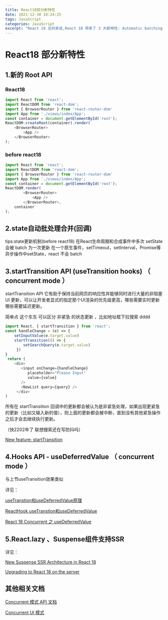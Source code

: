 ```yaml
---
title: React18部分新特性
date: 2021-12-30 18:24:25
tags: JavaScript
categories: JavaScript
excerpt: "React 18 总的来说,React 18 带来了 3 大新特性: Automatic batching。 Concurrent APIS。 SSR for Suspense。"
---
```

# React18 部分新特性

## 1.新的 Root API

### React18

```javascript
import React from 'react';
import ReactDOM from 'react-dom';
import { BrowserRouter } from 'react-router-dom'
import App from './views/index/App';
const container = document.getElementById('root');
ReactDOM.createRoot(container).render(
	<BrowserRouter>
		<App />
	</BrowserRouter>
);
```

### before react18

```javascript
import React from 'react';
import ReactDOM from 'react-dom';
import { BrowserRouter } from 'react-router-dom'
import App from './views/index/App';
const container = document.getElementById('root');
ReactDOM.render(
 		<BrowserRouter>
 			<App />
 		</BrowserRouter>,
 	container
);
```

## 2.state自动批处理合并(回调)

tips:state更新机制(before react18) 
	 在React生命周期和合成事件中多次 setState 会被 batch 为一次更新
	 在一个原生事件，setTimeout，setInterval，Promise等异步操作中setState，react 不会 batch

## 3.startTransition API  (useTransition hooks) （ concurrent mode ）

startTransition API 它有助于保持当前网页的响应性并能够同时进行大量的非阻塞 UI 更新，可以让开发者显式的指定那个UI渲染的优先级更高，哪些需要实时更新哪些需要延迟更新。

简单点 这个东东 可以区分 非紧急 的状态更新 ，比如地址框下拉搜索 dddd

```javascript
import React, { startTransition } from 'react';
const handleChange = (e) => {
    setInputValue(e.target.value)
    startTransition(() => {
        setSearchQuery(e.target.value)
     })
}
 return (
    <div>
       <input onChange={handleChange}
          placeholder="Please Input"
          value={value}
       />
       <NewList query={query} />
     </div>
)
```

所有在 startTransition 回调中的更新都会被认为是非紧急处理，如果出现更紧急的更新（比如又输入新的值），则上面的更新都会被中断，直到没有其他紧急操作之后才会去继续执行更新。

（快2202年了  联想搜索还在写防抖吗）

[New feature: startTransition](https://github.com/reactwg/react-18/discussions/41)



## 4.Hooks API  -  useDeferredValue  （ concurrent mode ）

与上节useTransition效果类似

详见：

[useTranstion和useDeferredValue原理](https://blog.csdn.net/weixin_43294560/article/details/121428955)

[ReactHook useTranstion和useDeferredValue](https://blog.csdn.net/weixin_43294560/article/details/121428773)

[React 18 Concurrent 之 useDeferredValue](https://zhuanlan.zhihu.com/p/425009300)



## 5.React.lazy 、Suspense组件支持SSR

详见：

[New Suspense SSR Architecture in React 18 ](https://github.com/reactwg/react-18/discussions/37)

[Upgrading to React 18 on the server](https://github.com/reactwg/react-18/discussions/22)



## 其他相关文档

[Concurrent 模式 API  文档](https://zh-hans.reactjs.org/docs/concurrent-mode-reference.html)

[Concurrent UI 模式](https://react.docschina.org/docs/concurrent-mode-patterns.html)



